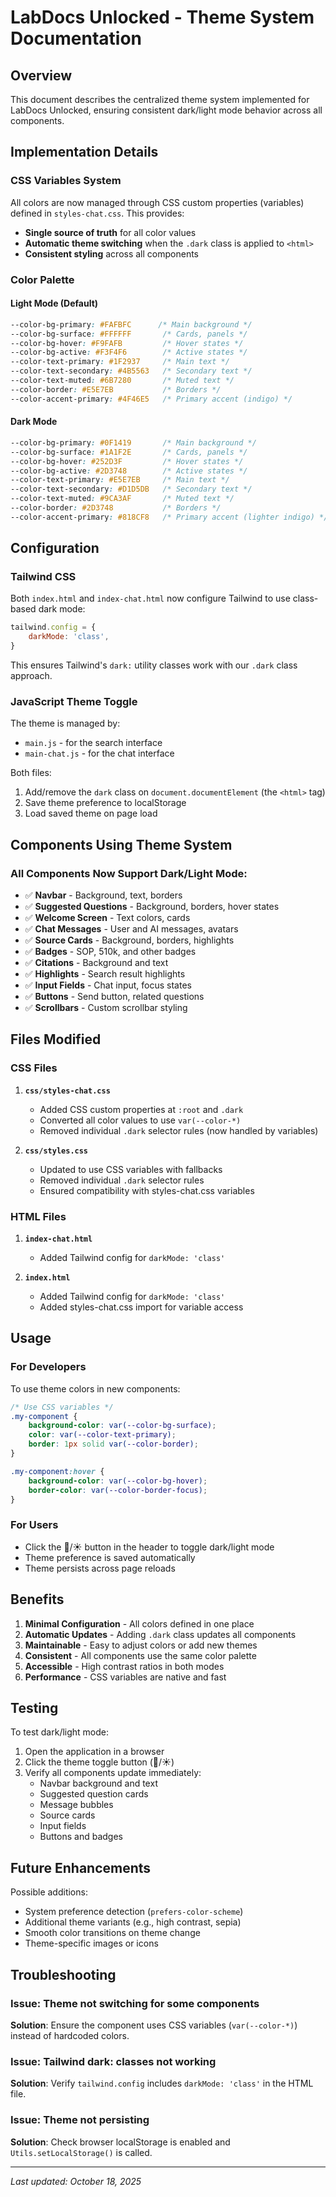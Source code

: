 # LabDocs Unlocked - Theme System Documentation

## Overview
This document describes the centralized theme system implemented for LabDocs Unlocked, ensuring consistent dark/light mode behavior across all components.

## Implementation Details

### CSS Variables System
All colors are now managed through CSS custom properties (variables) defined in `styles-chat.css`. This provides:
- **Single source of truth** for all color values
- **Automatic theme switching** when the `.dark` class is applied to `<html>`
- **Consistent styling** across all components

### Color Palette

#### Light Mode (Default)
```css
--color-bg-primary: #FAFBFC      /* Main background */
--color-bg-surface: #FFFFFF       /* Cards, panels */
--color-bg-hover: #F9FAFB         /* Hover states */
--color-bg-active: #F3F4F6        /* Active states */
--color-text-primary: #1F2937     /* Main text */
--color-text-secondary: #4B5563   /* Secondary text */
--color-text-muted: #6B7280       /* Muted text */
--color-border: #E5E7EB           /* Borders */
--color-accent-primary: #4F46E5   /* Primary accent (indigo) */
```

#### Dark Mode
```css
--color-bg-primary: #0F1419       /* Main background */
--color-bg-surface: #1A1F2E       /* Cards, panels */
--color-bg-hover: #252D3F         /* Hover states */
--color-bg-active: #2D3748        /* Active states */
--color-text-primary: #E5E7EB     /* Main text */
--color-text-secondary: #D1D5DB   /* Secondary text */
--color-text-muted: #9CA3AF       /* Muted text */
--color-border: #2D3748           /* Borders */
--color-accent-primary: #818CF8   /* Primary accent (lighter indigo) */
```

## Configuration

### Tailwind CSS
Both `index.html` and `index-chat.html` now configure Tailwind to use class-based dark mode:

```javascript
tailwind.config = {
    darkMode: 'class',
}
```

This ensures Tailwind's `dark:` utility classes work with our `.dark` class approach.

### JavaScript Theme Toggle
The theme is managed by:
- `main.js` - for the search interface
- `main-chat.js` - for the chat interface

Both files:
1. Add/remove the `dark` class on `document.documentElement` (the `<html>` tag)
2. Save theme preference to localStorage
3. Load saved theme on page load

## Components Using Theme System

### All Components Now Support Dark/Light Mode:
- ✅ **Navbar** - Background, text, borders
- ✅ **Suggested Questions** - Background, borders, hover states
- ✅ **Welcome Screen** - Text colors, cards
- ✅ **Chat Messages** - User and AI messages, avatars
- ✅ **Source Cards** - Background, borders, highlights
- ✅ **Badges** - SOP, 510k, and other badges
- ✅ **Citations** - Background and text
- ✅ **Highlights** - Search result highlights
- ✅ **Input Fields** - Chat input, focus states
- ✅ **Buttons** - Send button, related questions
- ✅ **Scrollbars** - Custom scrollbar styling

## Files Modified

### CSS Files
1. **`css/styles-chat.css`**
   - Added CSS custom properties at `:root` and `.dark`
   - Converted all color values to use `var(--color-*)`
   - Removed individual `.dark` selector rules (now handled by variables)

2. **`css/styles.css`**
   - Updated to use CSS variables with fallbacks
   - Removed individual `.dark` selector rules
   - Ensured compatibility with styles-chat.css variables

### HTML Files
1. **`index-chat.html`**
   - Added Tailwind config for `darkMode: 'class'`

2. **`index.html`**
   - Added Tailwind config for `darkMode: 'class'`
   - Added styles-chat.css import for variable access

## Usage

### For Developers
To use theme colors in new components:

```css
/* Use CSS variables */
.my-component {
    background-color: var(--color-bg-surface);
    color: var(--color-text-primary);
    border: 1px solid var(--color-border);
}

.my-component:hover {
    background-color: var(--color-bg-hover);
    border-color: var(--color-border-focus);
}
```

### For Users
- Click the 🌙/☀️ button in the header to toggle dark/light mode
- Theme preference is saved automatically
- Theme persists across page reloads

## Benefits

1. **Minimal Configuration** - All colors defined in one place
2. **Automatic Updates** - Adding `.dark` class updates all components
3. **Maintainable** - Easy to adjust colors or add new themes
4. **Consistent** - All components use the same color palette
5. **Accessible** - High contrast ratios in both modes
6. **Performance** - CSS variables are native and fast

## Testing

To test dark/light mode:
1. Open the application in a browser
2. Click the theme toggle button (🌙/☀️)
3. Verify all components update immediately:
   - Navbar background and text
   - Suggested question cards
   - Message bubbles
   - Source cards
   - Input fields
   - Buttons and badges

## Future Enhancements

Possible additions:
- System preference detection (`prefers-color-scheme`)
- Additional theme variants (e.g., high contrast, sepia)
- Smooth color transitions on theme change
- Theme-specific images or icons

## Troubleshooting

### Issue: Theme not switching for some components
**Solution**: Ensure the component uses CSS variables (`var(--color-*)`) instead of hardcoded colors.

### Issue: Tailwind dark: classes not working
**Solution**: Verify `tailwind.config` includes `darkMode: 'class'` in the HTML file.

### Issue: Theme not persisting
**Solution**: Check browser localStorage is enabled and `Utils.setLocalStorage()` is called.

---

*Last updated: October 18, 2025*
